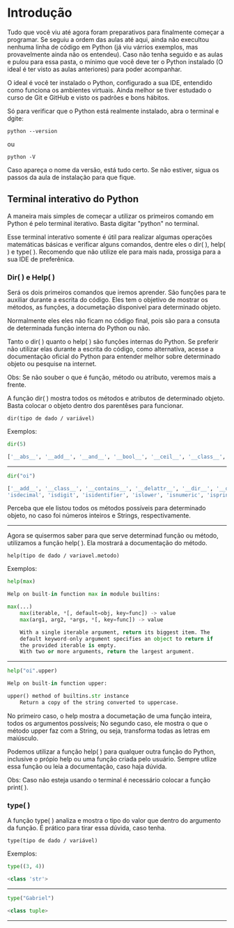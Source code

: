 # Introdução

Tudo que você viu até agora foram preparativos para finalmente começar a programar. Se seguiu a ordem das aulas até aqui, ainda não execultou nenhuma linha de código em Python (já viu várrios exemplos, mas provavelmente ainda não os entendeu). Caso não tenha seguido e as aulas e pulou para essa pasta, o mínimo que você deve ter o Python instalado (O ideal é ter visto as aulas anteriores) para poder acompanhar. 

O ideal é você ter instalado o Python, configurado a sua IDE, entendido como funciona os ambientes virtuais. Ainda melhor se  tiver estudado o curso de Git e GitHub e visto os padrões e bons hábitos. 

Só para verificar que o Python está realmente instalado, abra o terminal e dgite:

```
python --version 
```

ou 

```
python -V
```

Caso apareça o nome da versão, está tudo certo. Se não estiver, sigua os passos da aula de instalação para que fique. 

## Terminal interativo do Python

A maneira mais simples de começar a utilizar os primeiros comando em Python é pelo terminal iterativo. Basta digitar "python" no terminal.

Esse terminal interativo somente é útil para realizar algumas operações matemáticas básicas e verificar alguns comandos, dentre eles o dir( ), help( ) e type( ). Recomendo que não utilize ele para mais nada, prossiga para a sua IDE de preferênica.

### Dir( ) e Help( )

Será os dois primeiros comandos que iremos aprender. São funções para te auxiliar durante a escrita do código. Eles tem o objetivo de mostrar os métodos, as funções, a documetação disponivel para determinado objeto.

Normalmente eles eles não ficam no código final, pois são para a consuta de determinada
função interna do Python ou não.

Tanto o dir( ) quanto o help( ) são funções internas do Python. Se preferir não utilizar elas durante a escrita do código, como alternativa, acesse a documentação oficial do Python para entender melhor sobre determinado objeto ou pesquise na internet.

Obs: Se não souber o que é função, método ou atributo, veremos mais a frente. 

A função dir( ) mostra todos os métodos e atributos de determinado objeto. Basta colocar o objeto dentro dos parentêses para funcionar.

```
dir(tipo de dado / variável)
```

Exemplos:

```python
dir(5)
```

```python
['__abs__', '__add__', '__and__', '__bool__', '__ceil__', '__class__', '__delattr__', '__dir__', '__divmod__', '__doc__', '__eq__', '__float__', '__floor__', '__floordiv__', '__format__', '__ge__', '__getattribute__', '__getnewargs__', '__gt__', '__hash__', '__index__', '__init__', '__init_subclass__', '__int__', '__invert__', '__le__', '__lshift__', '__lt__', '__mod__', '__mul__', '__ne__', '__neg__', '__new__', '__or__', '__pos__', '__pow__', '__radd__', '__rand__', '__rdivmod__', '__reduce__', '__reduce_ex__', '__repr__', '__rfloordiv__', '__rlshift__', '__rmod__', '__rmul__', '__ror__', '__round__', '__rpow__', '__rrshift__', '__rshift__', '__rsub__', '__rtruediv__', '__rxor__', '__setattr__', '__sizeof__', '__str__', '__sub__', '__subclasshook__', '__truediv__', '__trunc__', '__xor__', 'as_integer_ratio', 'bit_length', 'conjugate', 'denominator', 'from_bytes', 'imag', 'numerator', 'real', 'to_bytes']
```

---

```python
dir("oi")
```

```python
['__add__', '__class__', '__contains__', '__delattr__', '__dir__', '__doc__', '__eq__', '__format__', '__ge__', '__getattribute__', '__getitem__', '__getnewargs__', '__gt__', '__hash__', '__init__', '__init_subclass__', '__iter__', '__le__', '__len__', '__lt__', '__mod__', '__mul__', '__ne__', '__new__', '__reduce__', '__reduce_ex__', '__repr__', '__rmod__', '__rmul__', '__setattr__', '__sizeof__', '__str__', '__subclasshook__', 'capitalize', 'casefold', 'center', 'count', 'encode', 'endswith', 'expandtabs', 'find', 'format', 'format_map', 'index', 'isalnum', 'isalpha', 'isascii', 
'isdecimal', 'isdigit', 'isidentifier', 'islower', 'isnumeric', 'isprintable', 'isspace', 'istitle', 'isupper', 'join', 'ljust', 'lower', 'lstrip', 'maketrans', 'partition', 'replace', 'rfind', 'rindex', 'rjust', 'rpartition', 'rsplit', 'rstrip', 'split', 'splitlines', 'startswith', 'strip', 'swapcase', 'title', 'translate', 'upper', 'zfill']
```

Perceba que ele listou todos os métodos possíveis para determinado objeto, no caso foi números inteiros e Strings, respectivamente.

---

Agora se quisermos saber para que serve determinad função ou método, utilizamos a função help( ). Ela mostrará a documentação do método.

```
help(tipo de dado / variavel.metodo)
```

Exemplos:

```python
help(max)
```

```python
Help on built-in function max in module builtins:

max(...)
    max(iterable, *[, default=obj, key=func]) -> value
    max(arg1, arg2, *args, *[, key=func]) -> value

    With a single iterable argument, return its biggest item. The
    default keyword-only argument specifies an object to return if
    the provided iterable is empty.
    With two or more arguments, return the largest argument.

```

---

```python
help("oi".upper)
```

```python
Help on built-in function upper:

upper() method of builtins.str instance
    Return a copy of the string converted to uppercase.

```

No primeiro caso, o help mostra a documetação de uma função inteira, todos os argumentos
possíveis; No segundo caso, ele mostra o que o método upper faz com a String, ou seja,
transforma todas as letras em maiúsculo.

Podemos utilizar a função help( ) para qualquer outra função do Python, inclusive o própio help ou uma função criada pelo usuário. Sempre utlize essa função ou leia a documentação, caso haja dúvida.

Obs: Caso não esteja usando o terminal é necessário colocar a função print( ). 

### type( )

A função type( ) analiza e mostra o tipo do valor que dentro do argumento da função. É prático para tirar essa dúvida, caso tenha.

```
type(tipo de dado / variável)
```

Exemplos:

```python
type((3, 4))
```

```python
<class 'str'>
```
---

```python
type("Gabriel")
```

```python
<class tuple>
```

---
